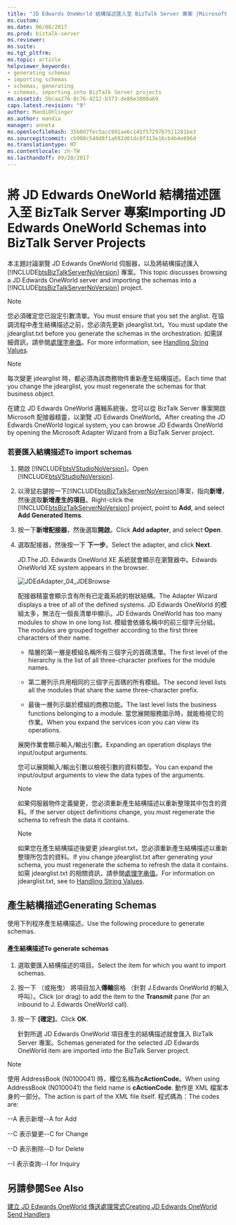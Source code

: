 ```yaml
---
title: "JD Edwards OneWorld 結構描述匯入至 BizTalk Server 專案 |Microsoft 文件"
ms.custom: 
ms.date: 06/08/2017
ms.prod: biztalk-server
ms.reviewer: 
ms.suite: 
ms.tgt_pltfrm: 
ms.topic: article
helpviewer_keywords:
- generating schemas
- importing schemas
- schemas, generating
- schemas, importing into BizTalk Server projects
ms.assetid: 5bcaa276-8c76-4212-b373-de86e3008a69
caps.latest.revision: "9"
author: MandiOhlinger
ms.author: mandia
manager: anneta
ms.openlocfilehash: 35b0d7fec5acc991ae6c141f57297b7511281be3
ms.sourcegitcommit: cb908c540d8f1a692d01dc8f313e16cb4b4e696d
ms.translationtype: MT
ms.contentlocale: zh-TW
ms.lasthandoff: 09/20/2017
---
```

# <a name="importing-jd-edwards-oneworld-schemas-into-biztalk-server-projects"></a><span data-ttu-id="1f28e-102">將 JD Edwards OneWorld 結構描述匯入至 BizTalk Server 專案</span><span class="sxs-lookup"><span data-stu-id="1f28e-102">Importing JD Edwards OneWorld Schemas into BizTalk Server Projects</span></span>
<span data-ttu-id="1f28e-103">本主題討論瀏覽 JD Edwards OneWorld 伺服器，以及將結構描述匯入 [!INCLUDE[btsBizTalkServerNoVersion](../includes/btsbiztalkservernoversion-md.md)] 專案。</span><span class="sxs-lookup"><span data-stu-id="1f28e-103">This topic discusses browsing a JD Edwards OneWorld server and importing the schemas into a [!INCLUDE[btsBizTalkServerNoVersion](../includes/btsbiztalkservernoversion-md.md)] project.</span></span>  
  
> [!NOTE]
>  <span data-ttu-id="1f28e-104">您必須確定您已設定引數清單。</span><span class="sxs-lookup"><span data-stu-id="1f28e-104">You must ensure that you set the arglist.</span></span> <span data-ttu-id="1f28e-105">在協調流程中產生結構描述之前，您必須先更新 jdearglist.txt。</span><span class="sxs-lookup"><span data-stu-id="1f28e-105">You must update the jdearglist.txt before you generate the schemas in the orchestration.</span></span> <span data-ttu-id="1f28e-106">如需詳細資訊，請參閱[處理字串值](../core/handling-string-values1.md)。</span><span class="sxs-lookup"><span data-stu-id="1f28e-106">For more information, see [Handling String Values](../core/handling-string-values1.md).</span></span>  
  
> [!NOTE]
>  <span data-ttu-id="1f28e-107">每次變更 jdearglist 時，都必須為該商務物件重新產生結構描述。</span><span class="sxs-lookup"><span data-stu-id="1f28e-107">Each time that you change the jdearglist, you must regenerate the schemas for that business object.</span></span>  
  
 <span data-ttu-id="1f28e-108">在建立 JD Edwards OneWorld 邏輯系統後，您可以從 BizTalk Server 專案開啟 Microsoft 配接器精靈，以瀏覽 JD Edwards OneWorld。</span><span class="sxs-lookup"><span data-stu-id="1f28e-108">After creating the JD Edwards OneWorld logical system, you can browse JD Edwards OneWorld by opening the Microsoft Adapter Wizard from a BizTalk Server project.</span></span>  
  
### <a name="to-import-schemas"></a><span data-ttu-id="1f28e-109">若要匯入結構描述</span><span class="sxs-lookup"><span data-stu-id="1f28e-109">To import schemas</span></span>  
  
1.  <span data-ttu-id="1f28e-110">開啟 [!INCLUDE[btsVStudioNoVersion](../includes/btsvstudionoversion-md.md)]。</span><span class="sxs-lookup"><span data-stu-id="1f28e-110">Open [!INCLUDE[btsVStudioNoVersion](../includes/btsvstudionoversion-md.md)].</span></span>  
  
2.  <span data-ttu-id="1f28e-111">以滑鼠右鍵按一下[!INCLUDE[btsBizTalkServerNoVersion](../includes/btsbiztalkservernoversion-md.md)]專案，指向**新增**，然後選取**新增產生的項目**。</span><span class="sxs-lookup"><span data-stu-id="1f28e-111">Right-click the [!INCLUDE[btsBizTalkServerNoVersion](../includes/btsbiztalkservernoversion-md.md)] project, point to **Add**, and select **Add Generated Items**.</span></span>  
  
3.  <span data-ttu-id="1f28e-112">按一下**新增配接器**，然後選取**開啟**。</span><span class="sxs-lookup"><span data-stu-id="1f28e-112">Click **Add adapter**, and select **Open**.</span></span>  
  
4.  <span data-ttu-id="1f28e-113">選取配接器，然後按一下 **下一步**。</span><span class="sxs-lookup"><span data-stu-id="1f28e-113">Select the adapter, and click **Next**.</span></span>  
  
     <span data-ttu-id="1f28e-114">JD.</span><span class="sxs-lookup"><span data-stu-id="1f28e-114">The JD.</span></span> <span data-ttu-id="1f28e-115">Edwards OneWorld XE 系統就會顯示在瀏覽器中。</span><span class="sxs-lookup"><span data-stu-id="1f28e-115">Edwards OneWorld XE system appears in the browser.</span></span>  
  
     ![](../core/media/jdedadapter-04-jdebrowse.gif "JDEdAdapter_04_JDEBrowse")  
  
     <span data-ttu-id="1f28e-116">配接器精靈會顯示含有所有已定義系統的樹狀結構。</span><span class="sxs-lookup"><span data-stu-id="1f28e-116">The Adapter Wizard displays a tree of all of the defined systems.</span></span> <span data-ttu-id="1f28e-117">JD Edwards OneWorld 的模組太多，無法在一個長清單中顯示。</span><span class="sxs-lookup"><span data-stu-id="1f28e-117">JD Edwards OneWorld has too many modules to show in one long list.</span></span> <span data-ttu-id="1f28e-118">模組會依據名稱中的前三個字元分組。</span><span class="sxs-lookup"><span data-stu-id="1f28e-118">The modules are grouped together according to the first three characters of their name.</span></span>  
  
    -   <span data-ttu-id="1f28e-119">階層的第一層是模組名稱所有三個字元的首碼清單。</span><span class="sxs-lookup"><span data-stu-id="1f28e-119">The first level of the hierarchy is the list of all three-character prefixes for the module names.</span></span>  
  
    -   <span data-ttu-id="1f28e-120">第二層列示共用相同的三個字元首碼的所有模組。</span><span class="sxs-lookup"><span data-stu-id="1f28e-120">The second level lists all the modules that share the same three-character prefix.</span></span>  
  
    -   <span data-ttu-id="1f28e-121">最後一層列示屬於模組的商務功能。</span><span class="sxs-lookup"><span data-stu-id="1f28e-121">The last level lists the business functions belonging to a module.</span></span> <span data-ttu-id="1f28e-122">當您展開服務圖示時，就能檢視它的作業。</span><span class="sxs-lookup"><span data-stu-id="1f28e-122">When you expand the services icon you can view its operations.</span></span>  
  
     <span data-ttu-id="1f28e-123">展開作業會顯示輸入/輸出引數。</span><span class="sxs-lookup"><span data-stu-id="1f28e-123">Expanding an operation displays the input/output arguments.</span></span>  
  
     <span data-ttu-id="1f28e-124">您可以展開輸入/輸出引數以檢視引數的資料類型。</span><span class="sxs-lookup"><span data-stu-id="1f28e-124">You can expand the input/output arguments to view the data types of the arguments.</span></span>  
  
    > [!NOTE]
    >  <span data-ttu-id="1f28e-125">如果伺服器物件定義變更，您必須重新產生結構描述以重新整理其中包含的資料。</span><span class="sxs-lookup"><span data-stu-id="1f28e-125">If the server object definitions change, you must regenerate the schema to refresh the data it contains.</span></span>  
  
    > [!NOTE]
    >  <span data-ttu-id="1f28e-126">如果您在產生結構描述後變更 jdearglist.txt，您必須重新產生結構描述以重新整理所包含的資料。</span><span class="sxs-lookup"><span data-stu-id="1f28e-126">If you change jdearglist.txt after generating your schema, you must regenerate the schema to refresh the data it contains.</span></span> <span data-ttu-id="1f28e-127">如需 jdearglist.txt 的相關資訊，請參閱[處理字串值](../core/handling-string-values1.md)。</span><span class="sxs-lookup"><span data-stu-id="1f28e-127">For information on jdearglist.txt, see to [Handling String Values](../core/handling-string-values1.md).</span></span>  
  
## <a name="generating-schemas"></a><span data-ttu-id="1f28e-128">產生結構描述</span><span class="sxs-lookup"><span data-stu-id="1f28e-128">Generating Schemas</span></span>  
 <span data-ttu-id="1f28e-129">使用下列程序產生結構描述。</span><span class="sxs-lookup"><span data-stu-id="1f28e-129">Use the following procedure to generate schemas.</span></span>  
  
#### <a name="to-generate-schemas"></a><span data-ttu-id="1f28e-130">產生結構描述</span><span class="sxs-lookup"><span data-stu-id="1f28e-130">To generate schemas</span></span>  
  
1.  <span data-ttu-id="1f28e-131">選取要匯入結構描述的項目。</span><span class="sxs-lookup"><span data-stu-id="1f28e-131">Select the item for which you want to import schemas.</span></span>  
  
2.  <span data-ttu-id="1f28e-132">按一下 （或拖曳） 將項目加入**傳輸**窗格 （針對 J.Edwards OneWorld 的輸入呼叫）。</span><span class="sxs-lookup"><span data-stu-id="1f28e-132">Click (or drag) to add the item to the **Transmit** pane (for an inbound to J. Edwards OneWorld call).</span></span>  
  
3.  <span data-ttu-id="1f28e-133">按一下 **[確定]**。</span><span class="sxs-lookup"><span data-stu-id="1f28e-133">Click **OK**.</span></span>  
  
     <span data-ttu-id="1f28e-134">針對所選 JD Edwards OneWorld 項目產生的結構描述就會匯入 BizTalk Server 專案。</span><span class="sxs-lookup"><span data-stu-id="1f28e-134">Schemas generated for the selected JD Edwards OneWorld item are imported into the BizTalk Server project.</span></span>  
  
> [!NOTE]
>  <span data-ttu-id="1f28e-135">使用 AddressBook (N0100041) 時，欄位名稱為**cActionCode**。</span><span class="sxs-lookup"><span data-stu-id="1f28e-135">When using AddressBook (N0100041) the field name is **cActionCode**.</span></span> <span data-ttu-id="1f28e-136">動作是 XML 檔案本身的一部分。</span><span class="sxs-lookup"><span data-stu-id="1f28e-136">The action is part of the XML file itself.</span></span> <span data-ttu-id="1f28e-137">程式碼為：</span><span class="sxs-lookup"><span data-stu-id="1f28e-137">The codes are:</span></span>  
>   
>  <span data-ttu-id="1f28e-138">--A 表示新增</span><span class="sxs-lookup"><span data-stu-id="1f28e-138">--A for Add</span></span>  
>   
>  <span data-ttu-id="1f28e-139">--C 表示變更</span><span class="sxs-lookup"><span data-stu-id="1f28e-139">--C for Change</span></span>  
>   
>  <span data-ttu-id="1f28e-140">--D 表示刪除</span><span class="sxs-lookup"><span data-stu-id="1f28e-140">--D for Delete</span></span>  
>   
>  <span data-ttu-id="1f28e-141">--I 表示查詢</span><span class="sxs-lookup"><span data-stu-id="1f28e-141">--I for Inquiry</span></span>  
  
## <a name="see-also"></a><span data-ttu-id="1f28e-142">另請參閱</span><span class="sxs-lookup"><span data-stu-id="1f28e-142">See Also</span></span>  
 [<span data-ttu-id="1f28e-143">建立 JD Edwards OneWorld 傳送處理常式</span><span class="sxs-lookup"><span data-stu-id="1f28e-143">Creating JD Edwards OneWorld Send Handlers</span></span>](../core/creating-jd-edwards-oneworld-send-handlers.md)